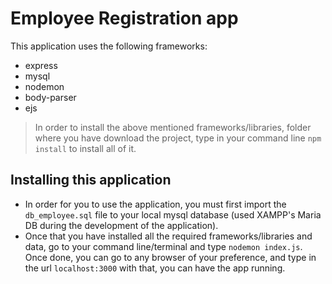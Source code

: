 # Employee Registration app
This application uses the following frameworks:
- express
- mysql
- nodemon
- body-parser
- ejs

> In order to install the above mentioned frameworks/libraries, folder where you have download the project, type in your command line `npm install` to install all of it.

## Installing this application
- In order for you to use the application, you must first import the `db_employee.sql` file to your local mysql database (used XAMPP's Maria DB during the development of the application).
- Once that you have installed all the required frameworks/libraries and data, go to your command line/terminal and type `nodemon index.js`. Once done, you can go to any browser of your preference, and type in the url `localhost:3000` with that, you can have the app running.
